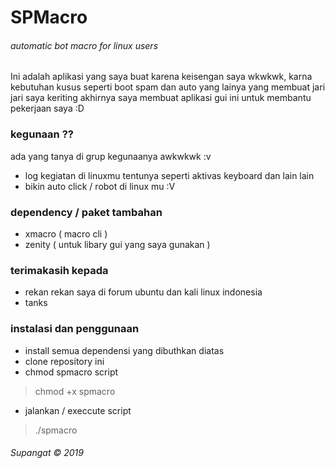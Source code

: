 SPMacro
=========================== 
######  automatic bot macro for linux users


Ini adalah aplikasi yang saya buat karena keisengan saya wkwkwk, karna kebutuhan kusus seperti boot spam dan auto yang lainya yang membuat jari jari saya keriting akhirnya saya membuat aplikasi gui ini untuk membantu pekerjaan saya :D

### kegunaan ??
ada yang tanya di grup kegunaanya awkwkwk :v

- log kegiatan di linuxmu tentunya seperti aktivas keyboard dan lain lain
- bikin auto click /  robot di linux mu :V


### dependency / paket tambahan
- xmacro ( macro cli )
- zenity ( untuk libary gui yang saya gunakan )



### terimakasih kepada
- rekan rekan saya di forum ubuntu dan kali linux indonesia
- tanks

### instalasi dan penggunaan
- install semua dependensi yang dibuthkan diatas
- clone repository ini
- chmod spmacro script
> chmod +x spmacro
- jalankan / execcute script 
> ./spmacro

###### Supangat &copy; 2019